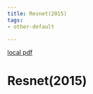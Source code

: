 ```yaml
---
title: Resnet(2015)
tags:
- other-default

---
```


[local pdf](../../../pdfs/2015-ResNet.pdf)

# Resnet(2015)
